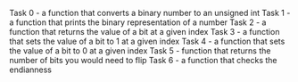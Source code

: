 Task 0 - a function that converts a binary number to an unsigned int
Task 1 - a function that prints the binary representation of a number
Task 2 - a function that returns the value of a bit at a given index
Task 3 - a function that sets the value of a bit to 1 at a given index
Task 4 - a function that sets the value of a bit to 0 at a given index
Task 5 -  function that returns the number of bits you would need to flip
Task 6 - a function that checks the endianness